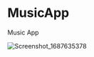 # MusicApp
Music App

![Screenshot_1687635378](https://github.com/oguzhansandi/MusicApp/assets/68343552/04644c8d-5d9e-4709-aaeb-7acdf4421fe9)
